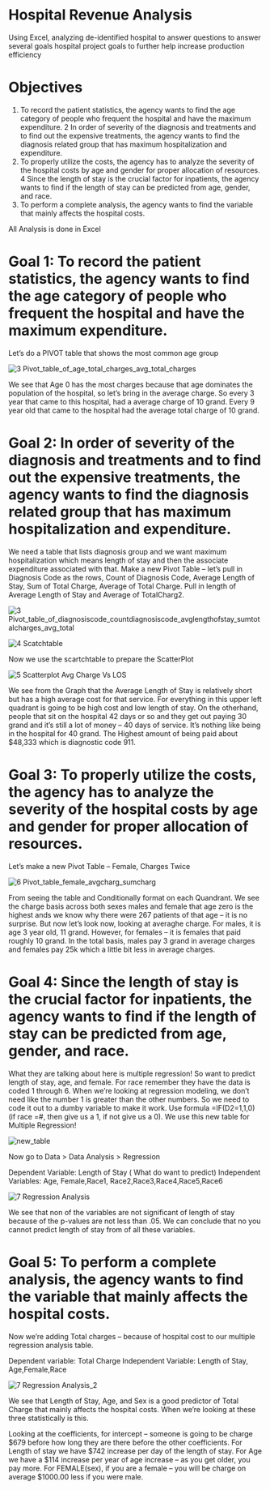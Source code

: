 # Hospital Revenue Analysis 

Using Excel, analyzing de-identified hospital to answer questions to answer several goals hospital project goals to further help increase production efficiency

# Objectives 

1. To record the patient statistics, the agency wants to find the age category
of people who frequent the hospital and have the maximum expenditure.
2 In order of severity of the diagnosis and treatments and to find out the
expensive treatments, the agency wants to find the diagnosis related group
that has maximum hospitalization and expenditure.
3. To properly utilize the costs, the agency has to analyze the severity of the
hospital costs by age and gender for proper allocation of resources.
4 Since the length of stay is the crucial factor for inpatients, the agency wants
to find if the length of stay can be predicted from age, gender, and race.
5. To perform a complete analysis, the agency wants to find the variable that
mainly affects the hospital costs.

All Analysis is done in Excel

# Goal 1: To record the patient statistics, the agency wants to find the age category of people who frequent the hospital and have the maximum expenditure.

Let’s do a PIVOT table that shows the most common age group 

![3  Pivot_table_of_age_total_charges_avg_total_charges](https://user-images.githubusercontent.com/50031745/218300031-d88a1a5f-5d53-42da-8fca-467358fb1a58.JPG)

We see that Age 0 has the most charges because that age dominates the population of the hospital, so let’s bring in the average charge.
So every 3 year that came to this hospital, had a average charge of 10 grand. Every 9 year old that came to the hospital had the average total charge of 10 grand. 

# Goal 2: In order of severity of the diagnosis and treatments and to find out the expensive treatments, the agency wants to find the diagnosis related group that has maximum hospitalization and expenditure.

We need a table that lists diagnosis group and we want maximum hospitalization which means length of stay and then the associate expenditure associated with that. 
Make a new Pivot Table – let’s pull in Diagnosis Code as the rows, Count of Diagnosis Code, Average Length of Stay, Sum of Total Charge, Average of Total Charge.
Pull in length of Average Length of Stay and Average of TotalCharg2.

![3  Pivot_table_of_diagnosiscode_countdiagnosiscode_avglengthofstay_sumtotalcharges_avg_total](https://user-images.githubusercontent.com/50031745/218300127-1989aadb-c467-400a-9a7c-1d025a4243f1.JPG)

![4  Scatchtable](https://user-images.githubusercontent.com/50031745/218300132-e142da46-0810-44cf-a376-dd9d95f44918.JPG)

Now we use the scartchtable to prepare the ScatterPlot 

![5 Scatterplot Avg Charge Vs LOS](https://user-images.githubusercontent.com/50031745/218300151-e5681a78-a827-4c74-85d7-f5a2f8eaa0c5.jpg)

We see from the Graph that the Average Length of Stay is relatively short but has a high average cost for that service. For everything in this upper left quadrant is going to be high cost and low length of stay.  On the otherhand, people that sit on the hospital 42 days or so and they get out paying 30 grand and it’s still a lot of money – 40 days of service. It’s nothing like being in the hospital for 40 grand. 
The Highest amount of being paid about $48,333 which is diagnostic code 911.

# Goal 3: To properly utilize the costs, the agency has to analyze the severity of the hospital costs by age and gender for proper allocation of resources.

Let’s make a new Pivot Table – Female, Charges Twice

![6  Pivot_table_female_avgcharg_sumcharg](https://user-images.githubusercontent.com/50031745/218300194-561ccc06-4630-4fcf-883f-e67bb053fd98.JPG)

From seeing the table and Conditionally format on each Quandrant. We see the charge basis across both sexes males and female that age zero is the highest ands we know why there were 267 patients of that age – it is no surprise. But now let’s look now, looking at averaghe charge. For males, it is age 3 year old, 11 grand. However, for females – it is females that paid roughly 10 grand. In the total basis, males pay 3 grand in average charges and females pay 25k which a little bit less in average charges. 

# Goal 4: Since the length of stay is the crucial factor for inpatients, the agency wants to find if the length of stay can be predicted from age, gender, and race.

What they are talking about here is multiple regression! So want to predict length of stay, age, and female. For race remember they have the data is coded 1 through 6. When we’re looking at regression modeling, we don’t need like the number 1 is greater than the other numbers. So we need to code it out to a dumby variable to make it work. Use formula =IF(D2=1,1,0) (if race =#, then give us a 1, if not give us a 0). We use this new table for Multiple Regression! 

![new_table](https://user-images.githubusercontent.com/50031745/218300250-b502d5d5-39c1-4ea1-a621-c6da3a7d9ffb.png)

Now go to Data > Data Analysis > Regression

Dependent Variable: Length of Stay ( What do want to predict) 
Independent Variables: 	Age, Female,Race1, Race2,Race3,Race4,Race5,Race6

![7  Regression Analysis](https://user-images.githubusercontent.com/50031745/218300277-fab75669-8759-4ef7-b429-6484f2a18df2.JPG)

We see that non of the variables are not significant of length of stay because of the p-values are not less than .05. We can conclude that no you cannot predict length of stay from of all these variables. 	

# Goal 5: To perform a complete analysis, the agency wants to find the variable that mainly affects the hospital costs.

Now we’re adding Total charges – because of hospital cost to our multiple regression analysis table. 

Dependent variable: Total Charge
Independent Variable: Length of Stay, Age,Female,Race

![7  Regression Analysis_2](https://user-images.githubusercontent.com/50031745/218300303-bc802d20-c441-48c1-8b2a-5870438fab3c.JPG)

We see that Length of Stay, Age, and Sex is a good predictor of Total Charge that mainly affects the hospital costs. When we’re looking at these three statistically is this.  

Looking at the coefficients, for intercept – someone is going to be charge $679 before how long they are there before the other coefficients. For Length of stay we have $742 increase per day of the length of stay. For Age we have a $114 increase per year of age increase – as you get older, you pay more. For FEMALE(sex), if you are a female – you will be charge on average $1000.00 less if you were male. 





